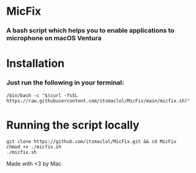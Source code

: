 # MicFix
### A bash script which helps you to enable applications to microphone on macOS Ventura

# Installation 

### Just run the following in your terminal:

`/bin/bash -c "$(curl -fsSL https://raw.githubusercontent.com/itsmaclol/MicFix/main/micfix.sh)"`

# Running the script locally 
```
git clone https://github.com/itsmaclol/MicFix.git && cd MicFix
chmod +x ./micfix.sh
./micfix.sh
```

Made with <3 by Mac

